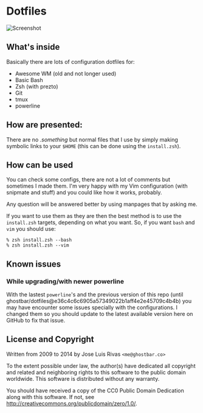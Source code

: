 # Dotfiles

![Screenshot](https://i.cloudup.com/bwctuMts8t.png)

## What's inside
Basically there are lots of configuration dotfiles for:

+	Awesome WM (old and not longer used)
+ Basic Bash
+ Zsh (with prezto)
+	Git
+ tmux
+ powerline

## How are presented:
There are no *.something* but normal files that I use by simply making symbolic links to your `$HOME` (this can be done using the `install.zsh`).

## How can be used
You can check some configs, there are not a lot of comments but sometimes I made them. I'm very happy with my Vim configuration (with snipmate and stuff) and you could like how it works, probably.

Any question will be answered better by using manpages that by asking me.

If you want to use them as they are then the best method is to use the `install.zsh` targets, depending on what you want. So, if you want `bash` and `vim` you should use:

    % zsh install.zsh --bash
    % zsh install.zsh --vim

## Known issues

### While upgrading/with newer powerline

With the lastest `powerline`'s and the previous version of this repo (until ghostbar/dotfiles@e36c4c6c6905a57349022b1aff4e2e45709c4b4b) you may have encounter some issues specially with the configurations. I changed them so you should update to the latest available version here on GitHub to fix that issue.

## License and Copyright
Written from 2009 to 2014 by Jose Luis Rivas `<me@ghostbar.co>`

To the extent possible under law, the author(s) have dedicated all copyright and related and neighboring rights to this software to the public domain worldwide. This software is distributed without any warranty. 

You should have received a copy of the CC0 Public Domain Dedication along with this software. If not, see <http://creativecommons.org/publicdomain/zero/1.0/>. 
